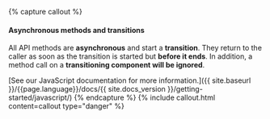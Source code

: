 {% capture callout %}
#### Asynchronous methods and transitions

All API methods are **asynchronous** and start a **transition**. They return to the caller as soon as the transition is started but **before it ends**. In addition, a method call on a **transitioning component will be ignored**.

[See our JavaScript documentation for more information.]({{ site.baseurl }}/{{page.language}}/docs/{{ site.docs_version }}/getting-started/javascript/)
{% endcapture %}
{% include callout.html content=callout type="danger" %}
